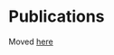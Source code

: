 # Publications

Moved [here](https://bids-website.readthedocs.io/en/latest/getting_started/resources/publications.html)